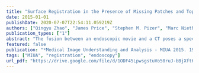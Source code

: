 ```yaml
---
title: "Surface Registration in the Presence of Missing Patches and Topology Change"
date: 2015-01-01
publishDate: 2020-07-07T22:54:11.059219Z
authors: ["Qingyu Zhao", "James Price", "Stephen M. Pizer", "Marc Niethammer", "Ron Alterovitz", "Julian G. Rosenman"]
publication_types: ["1"]
abstract: "The fusion between an endoscopic movie and a CT poses a special surface registration problem. The surface extracted from CT is complete and accurate, whereas the surface extracted from endoscopy suffers from serious missing patches and topology change. We propose a surface registration method, Thin Shell Demons, that is robust under these two situations. Motivated by Thirion’s Demons idea, the partial surface can provide virtual forces to attract the complete surface, which is equipped with a novel physics-based deformation energy. This energy can help preserve the correct surface topology while producing realistic deformation for the regions that don’t have any attracting counterpart regions. The attraction direction assures the deformation is not affected by the surface completeness. Moreover, we propose to use geometric feature matching for computing virtual forces to handle inaccurate 3D point positions and large deformations. We test our method for CT/endoscope fusion and show its potential to achieve successful registration."
featured: false
publication: "*Medical Image Understanding and Analysis - MIUA 2015. 19th Annual Conference, University of Lincoln, Lincoln, UK, July 15-17, 2015*"
tags: ["MIUA", "registration", "endoscopy"]
url_pdf: "https://drive.google.com/file/d/1ODF45LpwsgstuVo50ruJ-bBjXftKx7QG"
---
```


